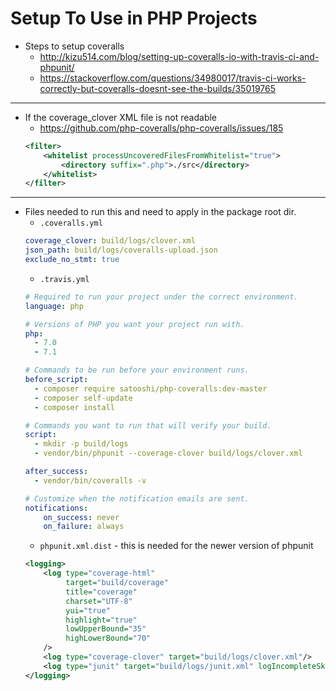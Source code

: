 # Setup To Use in PHP Projects

* Steps to setup coveralls
    - http://kizu514.com/blog/setting-up-coveralls-io-with-travis-ci-and-phpunit/
    - https://stackoverflow.com/questions/34980017/travis-ci-works-correctly-but-coveralls-doesnt-see-the-builds/35019765
---
* If the coverage_clover XML file is not readable
    - https://github.com/php-coveralls/php-coveralls/issues/185
    ```xml
    <filter>
        <whitelist processUncoveredFilesFromWhitelist="true">
            <directory suffix=".php">./src</directory>
        </whitelist>
    </filter>
    ```
---
* Files needed to run this and need to apply in the package root dir.
    - ```.coveralls.yml```
    ```yml
    coverage_clover: build/logs/clover.xml
    json_path: build/logs/coveralls-upload.json
    exclude_no_stmt: true
    ```
    - ```.travis.yml```
    ```yml
    # Required to run your project under the correct environment.
    language: php

    # Versions of PHP you want your project run with.
    php:
      - 7.0
      - 7.1

    # Commands to be run before your environment runs.
    before_script:
      - composer require satooshi/php-coveralls:dev-master
      - composer self-update
      - composer install

    # Commands you want to run that will verify your build.
    script: 
      - mkdir -p build/logs
      - vendor/bin/phpunit --coverage-clover build/logs/clover.xml

    after_success:
      - vendor/bin/coveralls -v

    # Customize when the notification emails are sent.
    notifications:
        on_success: never
        on_failure: always
    ```
    - ```phpunit.xml.dist``` - this is needed for the newer version of phpunit
    ```xml
    <logging>
        <log type="coverage-html" 
             target="build/coverage" 
             title="coverage" 
             charset="UTF-8" 
             yui="true" 
             highlight="true" 
             lowUpperBound="35" 
             highLowerBound="70"
        />
        <log type="coverage-clover" target="build/logs/clover.xml"/>
        <log type="junit" target="build/logs/junit.xml" logIncompleteSkipped="false"/>
    </logging>
    ```